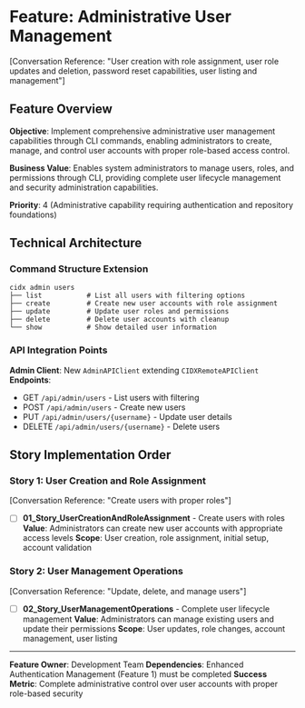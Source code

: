 # Feature: Administrative User Management

[Conversation Reference: "User creation with role assignment, user role updates and deletion, password reset capabilities, user listing and management"]

## Feature Overview

**Objective**: Implement comprehensive administrative user management capabilities through CLI commands, enabling administrators to create, manage, and control user accounts with proper role-based access control.

**Business Value**: Enables system administrators to manage users, roles, and permissions through CLI, providing complete user lifecycle management and security administration capabilities.

**Priority**: 4 (Administrative capability requiring authentication and repository foundations)

## Technical Architecture

### Command Structure Extension
```
cidx admin users
├── list           # List all users with filtering options
├── create         # Create new user accounts with role assignment
├── update         # Update user roles and permissions
├── delete         # Delete user accounts with cleanup
└── show           # Show detailed user information
```

### API Integration Points
**Admin Client**: New `AdminAPIClient` extending `CIDXRemoteAPIClient`
**Endpoints**:
- GET `/api/admin/users` - List users with filtering
- POST `/api/admin/users` - Create new users
- PUT `/api/admin/users/{username}` - Update user details
- DELETE `/api/admin/users/{username}` - Delete users

## Story Implementation Order

### Story 1: User Creation and Role Assignment
[Conversation Reference: "Create users with proper roles"]
- [ ] **01_Story_UserCreationAndRoleAssignment** - Create users with roles
  **Value**: Administrators can create new user accounts with appropriate access levels
  **Scope**: User creation, role assignment, initial setup, account validation

### Story 2: User Management Operations
[Conversation Reference: "Update, delete, and manage users"]
- [ ] **02_Story_UserManagementOperations** - Complete user lifecycle management
  **Value**: Administrators can manage existing users and update their permissions
  **Scope**: User updates, role changes, account management, user listing


---

**Feature Owner**: Development Team
**Dependencies**: Enhanced Authentication Management (Feature 1) must be completed
**Success Metric**: Complete administrative control over user accounts with proper role-based security